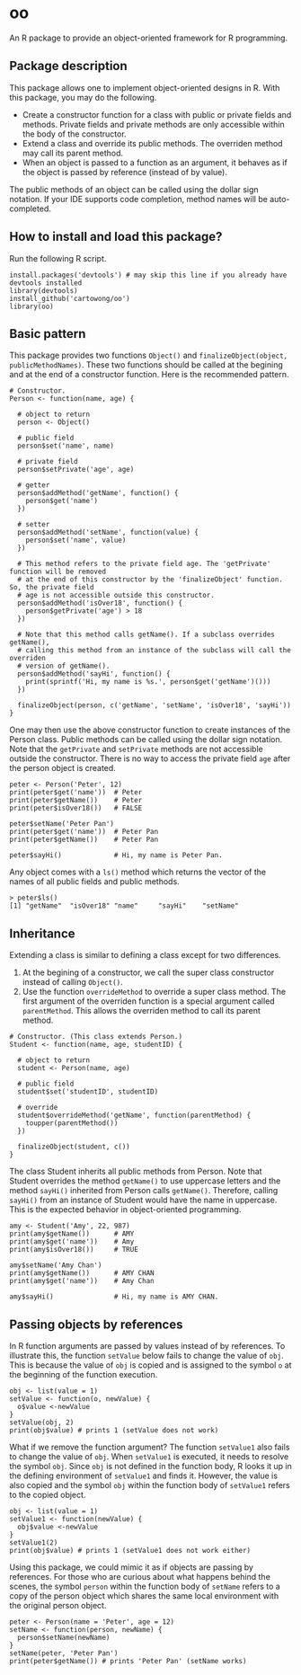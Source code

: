 # oo
An R package to provide an object-oriented framework for R programming.

## Package description
This package allows one to implement object-oriented designs in R. With this package, you may do the following.

* Create a constructor function for a class with public or private fields and methods. Private fields and private methods are only accessible within the body of the constructor.
* Extend a class and override its public methods. The overriden method may call its parent method.
* When an object is passed to a function as an argument, it behaves as if the object is passed by reference (instead of by value).

The public methods of an object can be called using the dollar sign notation. If your IDE supports code completion, method names will be auto-completed.

## How to install and load this package?
Run the following R script.

```
install.packages('devtools') # may skip this line if you already have devtools installed
library(devtools)
install_github('cartowong/oo')
library(oo)
```
## Basic pattern
This package provides two functions `Object()` and `finalizeObject(object, publicMethodNames)`. These two functions should be called at the begining and at the end of a constructor function. Here is the recommended pattern.

```
# Constructor.
Person <- function(name, age) {

  # object to return
  person <- Object()

  # public field
  person$set('name', name)

  # private field
  person$setPrivate('age', age)

  # getter
  person$addMethod('getName', function() {
    person$get('name')
  })

  # setter
  person$addMethod('setName', function(value) {
    person$set('name', value)
  })

  # This method refers to the private field age. The 'getPrivate' function will be removed
  # at the end of this constructor by the 'finalizeObject' function. So, the private field
  # age is not accessible outside this constructor.
  person$addMethod('isOver18', function() {
    person$getPrivate('age') > 18
  })

  # Note that this method calls getName(). If a subclass overrides getName(),
  # calling this method from an instance of the subclass will call the overriden
  # version of getName().
  person$addMethod('sayHi', function() {
    print(sprintf('Hi, my name is %s.', person$get('getName')()))
  })

  finalizeObject(person, c('getName', 'setName', 'isOver18', 'sayHi'))
}
```

One may then use the above constructor function to create instances of the Person class. Public methods can be called using the dollar sign notation. Note that the `getPrivate` and `setPrivate` methods are not accessible outside the constructor. There is no way to access the private field `age` after the person object is created.

```
peter <- Person('Peter', 12)
print(peter$get('name'))  # Peter
print(peter$getName())    # Peter
print(peter$isOver18())   # FALSE

peter$setName('Peter Pan')
print(peter$get('name'))  # Peter Pan
print(peter$getName())    # Peter Pan

peter$sayHi()             # Hi, my name is Peter Pan.
```

Any object comes with a `ls()` method which returns the vector of the names of all public fields and public methods.

```
> peter$ls()
[1] "getName"  "isOver18" "name"     "sayHi"    "setName" 
```

## Inheritance
Extending a class is similar to defining a class except for two differences.

1. At the begining of a constructor, we call the super class constructor instead of calling `Object()`.
2. Use the function `overrideMethod` to override a super class method. The first argument of the overriden function is a special argument called `parentMethod`. This allows the overriden method to call its parent method.

```
# Constructor. (This class extends Person.)
Student <- function(name, age, studentID) {

  # object to return
  student <- Person(name, age)

  # public field
  student$set('studentID', studentID)

  # override
  student$overrideMethod('getName', function(parentMethod) {
    toupper(parentMethod())
  })

  finalizeObject(student, c())
}
```

The class Student inherits all public methods from Person. Note that Student overrides the method `getName()` to use uppercase letters and the method `sayHi()` inherited from Person calls `getName()`. Therefore, calling `sayHi()` from an instance of Student would have the name in uppercase. This is the expected behavior in object-oriented programming.

```
amy <- Student('Amy', 22, 987)
print(amy$getName())      # AMY
print(amy$get('name'))    # Amy
print(amy$isOver18())     # TRUE

amy$setName('Amy Chan')
print(amy$getName())      # AMY CHAN
print(amy$get('name'))    # Amy Chan

amy$sayHi()               # Hi, my name is AMY CHAN.
```

## Passing objects by references
In R function arguments are passed by values instead of by references. To illustrate this, the function `setValue` below fails to change the value of `obj`. This is because the value of `obj` is copied and is assigned to the symbol `o` at the beginning of the function execution.

```
obj <- list(value = 1)
setValue <- function(o, newValue) {
  o$value <-newValue
}
setValue(obj, 2)
print(obj$value) # prints 1 (setValue does not work)
```

What if we remove the function argument? The function `setValue1` also fails to change the value of `obj`. When `setValue1` is executed, it needs to resolve the symbol `obj`. Since `obj` is not defined in the function body, R looks it up in the defining environment of `setValue1` and finds it. However, the value is also copied and the symbol `obj` within the function body of `setValue1` refers to the copied object.

```
obj <- list(value = 1)
setValue1 <- function(newValue) {
  obj$value <-newValue
}
setValue1(2)
print(obj$value) # prints 1 (setValue1 does not work either)
```

Using this package, we could mimic it as if objects are passing by references. For those who are curious about what happens behind the scenes, the symbol `person` within the function body of `setName` refers to a copy of the person object which shares the same local environment with the original person object.

```
peter <- Person(name = 'Peter', age = 12)
setName <- function(person, newName) {
  person$setName(newName)
}
setName(peter, 'Peter Pan')
print(peter$getName()) # prints 'Peter Pan' (setName works)
```
